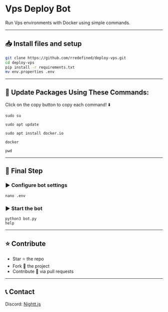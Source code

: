 # Vps Deploy Bot

Run Vps environments with Docker using simple commands.

---

## 📥 Install files and setup
```bash
git clone https://github.com/rredefined/deploy-vps.git
cd deploy-vps
pip install -r requirements.txt
mv env.properties .env
```

---

## 📌 Update Packages Using These Commands:
Click on the copy button to copy each command! ⬇️

```
sudo su
```

```
sudo apt update
```

```
sudo apt install docker.io
```

```
docker
```

```
pwd
```

---

## 🚀 Final Step

### ▶️ Configure bot settings
```
nano .env
```

### ▶️ Start the bot
```
python3 bot.py
help
```

---

## ⭐ Contribute
- Star ⭐ the repo  
- Fork 🍴 the project  
- Contribute 🔧 via pull requests  

---

## 📞 Contact
Discord: [Nightt.js](https://discord.com/users/969258536557244537)
